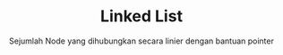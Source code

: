 <h1 align=center> Linked List </h1>

<p align=center> Sejumlah Node yang dihubungkan secara linier dengan bantuan pointer </p>
